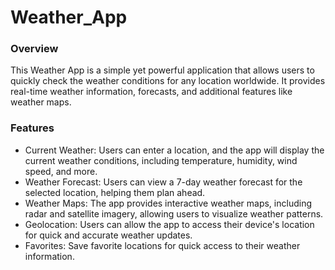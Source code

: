 # Weather_App
### Overview
This Weather App is a simple yet powerful application that allows users to quickly check the weather conditions for any location worldwide. 
It provides real-time weather information, forecasts, and additional features like weather maps.

### Features
* Current Weather: Users can enter a location, and the app will display the current weather conditions, including temperature, humidity, wind speed, and more.
* Weather Forecast: Users can view a 7-day weather forecast for the selected location, helping them plan ahead.
* Weather Maps: The app provides interactive weather maps, including radar and satellite imagery, allowing users to visualize weather patterns.
* Geolocation: Users can allow the app to access their device's location for quick and accurate weather updates.
* Favorites: Save favorite locations for quick access to their weather information.
